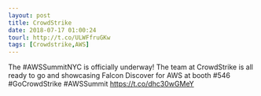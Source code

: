 ```yaml
---
layout: post
title: CrowdStrike
date: 2018-07-17 01:00:24
tourl: http://t.co/ULWFfruGKw
tags: [Crowdstrike,AWS]
---
```

The #AWSSummitNYC is officially underway! The team at CrowdStrike is all ready to go and showcasing Falcon Discover for AWS at booth #546 #GoCrowdStrike #AWSSummit https://t.co/dhc30wGMeY